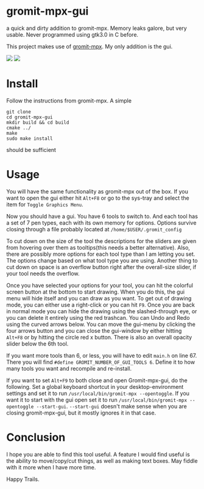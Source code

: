 # gromit-mpx-gui
a quick and dirty addition to gromit-mpx.  Memory leaks galore, but very usable. Never programmed using gtk3.0 in C before.

This project makes use of <a href="https://github.com/bk138/gromit-mpx">gromit-mpx</a>.  My only addition is the gui.

<img src="https://github.com/cw9000/gromit-mpx-gui/data/on_kde_x11_gui.png"/>

<img src="https://github.com/cw9000/gromit-mpx-gui/data/gui-menu.png"/>


# Install

Follow the instructions from gromit-mpx.
A simple
```
git clone
cd gromit-mpx-gui
mkdir build && cd build
cmake ../
make
sudo make install
```
should be sufficient

# Usage

You will have the same functionality as gromit-mpx out of the box.  If you want to open the gui either hit `Alt+F8` or go to the sys-tray and select the item for `Toggle Graphics Menu`.

Now you should have a gui.  You have 6 tools to switch to.  And each tool has a set of 7 pen types, each with its own memory for options.  Options survive closing through a file probably located at `/home/$USER/.gromit_config`

To cut down on the size of the tool the descriptions for the sliders are given from hovering over them as tooltips(this needs a better alternative).  Also, there are possibly more options for each tool type than I am letting you set.  The options change based on what tool type you are using.  Another thing to cut down on space is an overflow button right after the overall-size slider, if your tool needs the overflow.

Once you have selected your options for your tool, you can hit the colorful screen button at the bottom to start drawing.  When you do this, the gui menu will hide itself and you can draw as you want.  To get out of drawing mode, you can either use a right-click or you can hit `F9`.  Once you are back in normal mode you can hide the drawing using the slashed-through eye, or you can delete it entirely using the red trashcan.  You can Undo and Redo using the curved arrows below.  You can move the gui-menu by clicking the four arrows button and you can close the gui-window by either hitting `Alt+F8` or by hitting the circle red x button.  There is also an overall opacity slider below the 6th tool.

If you want more tools than 6, or less, you will have to edit `main.h` on line 67.  There you will find `#define GROMIT_NUMBER_OF_GUI_TOOLS 6`. Define it to how many tools you want and recompile and re-install.

If you want to set `Alt+F9` to both close and open Gromit-mpx-gui, do the following.  Set a global keyboard shortcut in your desktop-environment settings
and set it to run `/usr/local/bin/gromit-mpx --opentoggle`.  If you want it to start with the gui open set it to run `/usr/local/bin/gromit-mpx --opentoggle --start-gui`.  `--start-gui` doesn't make sense when you are closing gromit-mpx-gui, but it mostly ignores it in that case.

# Conclusion

I hope you are able to find this tool useful.  A feature I would find useful is the ability to move/copy/cut things, as well as making text boxes.  May fiddle with it more when I have more time.

Happy Trails.

